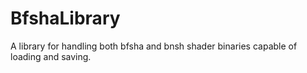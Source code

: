 # BfshaLibrary
A library for handling both bfsha and bnsh shader binaries capable of loading and saving. 
